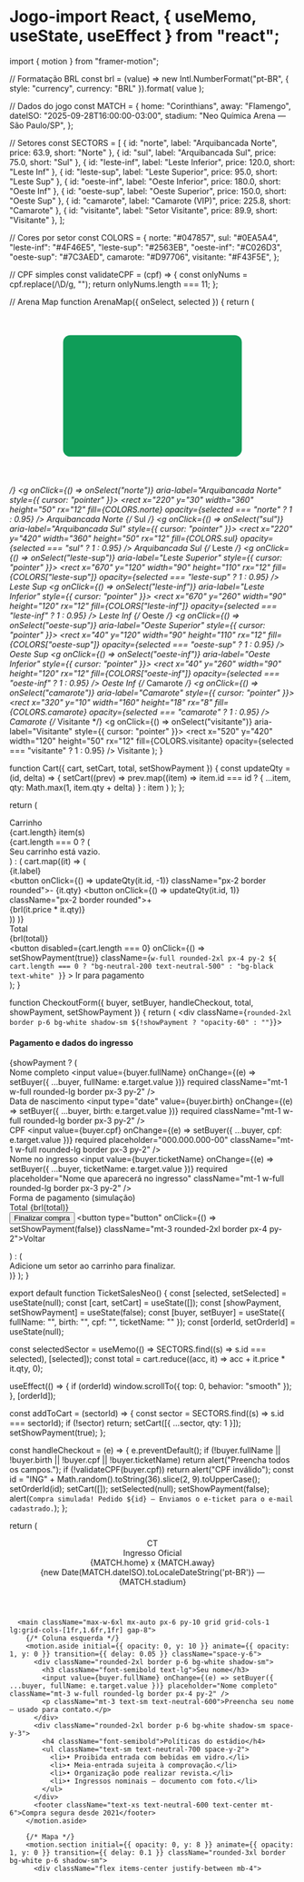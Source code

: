# Jogo-import React, { useMemo, useState, useEffect } from "react";
import { motion } from "framer-motion";

// Formatação BRL
const brl = (value) =>
  new Intl.NumberFormat("pt-BR", { style: "currency", currency: "BRL" }).format(
    value
  );

// Dados do jogo
const MATCH = {
  home: "Corinthians",
  away: "Flamengo",
  dateISO: "2025-09-28T16:00:00-03:00",
  stadium: "Neo Química Arena — São Paulo/SP",
};

// Setores
const SECTORS = [
  { id: "norte", label: "Arquibancada Norte", price: 63.9, short: "Norte" },
  { id: "sul", label: "Arquibancada Sul", price: 75.0, short: "Sul" },
  { id: "leste-inf", label: "Leste Inferior", price: 120.0, short: "Leste Inf" },
  { id: "leste-sup", label: "Leste Superior", price: 95.0, short: "Leste Sup" },
  { id: "oeste-inf", label: "Oeste Inferior", price: 180.0, short: "Oeste Inf" },
  { id: "oeste-sup", label: "Oeste Superior", price: 150.0, short: "Oeste Sup" },
  { id: "camarote", label: "Camarote (VIP)", price: 225.8, short: "Camarote" },
  { id: "visitante", label: "Setor Visitante", price: 89.9, short: "Visitante" },
];

// Cores por setor
const COLORS = {
  norte: "#047857",
  sul: "#0EA5A4",
  "leste-inf": "#4F46E5",
  "leste-sup": "#2563EB",
  "oeste-inf": "#C026D3",
  "oeste-sup": "#7C3AED",
  camarote: "#D97706",
  visitante: "#F43F5E",
};

// CPF simples
const validateCPF = (cpf) => {
  const onlyNums = cpf.replace(/\D/g, "");
  return onlyNums.length === 11;
};

// Arena Map
function ArenaMap({ onSelect, selected }) {
  return (
    <svg viewBox="0 0 800 500" className="w-full h-auto">
      <rect x="150" y="80" width="500" height="340" rx="20" fill="#0F9D58" />
      {/* Norte */}
      <g onClick={() => onSelect("norte")} aria-label="Arquibancada Norte" style={{ cursor: "pointer" }}>
        <rect x="220" y="30" width="360" height="50" rx="12" fill={COLORS.norte} opacity={selected === "norte" ? 1 : 0.95} />
        <text x="400" y="60" textAnchor="middle" fontSize="14" fill="#fff">Arquibancada Norte</text>
      </g>
      {/* Sul */}
      <g onClick={() => onSelect("sul")} aria-label="Arquibancada Sul" style={{ cursor: "pointer" }}>
        <rect x="220" y="420" width="360" height="50" rx="12" fill={COLORS.sul} opacity={selected === "sul" ? 1 : 0.95} />
        <text x="400" y="450" textAnchor="middle" fontSize="14" fill="#fff">Arquibancada Sul</text>
      </g>
      {/* Leste */}
      <g onClick={() => onSelect("leste-sup")} aria-label="Leste Superior" style={{ cursor: "pointer" }}>
        <rect x="670" y="120" width="90" height="110" rx="12" fill={COLORS["leste-sup"]} opacity={selected === "leste-sup" ? 1 : 0.95} />
        <text x="715" y="170" textAnchor="middle" fontSize="12" fill="#fff">Leste Sup</text>
      </g>
      <g onClick={() => onSelect("leste-inf")} aria-label="Leste Inferior" style={{ cursor: "pointer" }}>
        <rect x="670" y="260" width="90" height="120" rx="12" fill={COLORS["leste-inf"]} opacity={selected === "leste-inf" ? 1 : 0.95} />
        <text x="715" y="320" textAnchor="middle" fontSize="12" fill="#fff">Leste Inf</text>
      </g>
      {/* Oeste */}
      <g onClick={() => onSelect("oeste-sup")} aria-label="Oeste Superior" style={{ cursor: "pointer" }}>
        <rect x="40" y="120" width="90" height="110" rx="12" fill={COLORS["oeste-sup"]} opacity={selected === "oeste-sup" ? 1 : 0.95} />
        <text x="85" y="170" textAnchor="middle" fontSize="12" fill="#fff">Oeste Sup</text>
      </g>
      <g onClick={() => onSelect("oeste-inf")} aria-label="Oeste Inferior" style={{ cursor: "pointer" }}>
        <rect x="40" y="260" width="90" height="120" rx="12" fill={COLORS["oeste-inf"]} opacity={selected === "oeste-inf" ? 1 : 0.95} />
        <text x="85" y="320" textAnchor="middle" fontSize="12" fill="#fff">Oeste Inf</text>
      </g>
      {/* Camarote */}
      <g onClick={() => onSelect("camarote")} aria-label="Camarote" style={{ cursor: "pointer" }}>
        <rect x="320" y="10" width="160" height="18" rx="8" fill={COLORS.camarote} opacity={selected === "camarote" ? 1 : 0.95} />
        <text x="400" y="23" textAnchor="middle" fontSize="11" fill="#fff">Camarote</text>
      </g>
      {/* Visitante */}
      <g onClick={() => onSelect("visitante")} aria-label="Visitante" style={{ cursor: "pointer" }}>
        <rect x="520" y="420" width="120" height="50" rx="12" fill={COLORS.visitante} opacity={selected === "visitante" ? 1 : 0.95} />
        <text x="580" y="450" textAnchor="middle" fontSize="12" fill="#fff">Visitante</text>
      </g>
    </svg>
  );
}

function Cart({ cart, setCart, total, setShowPayment }) {
  const updateQty = (id, delta) => {
    setCart((prev) =>
      prev.map((item) =>
        item.id === id ? { ...item, qty: Math.max(1, item.qty + delta) } : item
      )
    );
  };

  return (
    <div className="rounded-2xl border p-6 bg-white shadow-sm">
      <div className="flex items-center justify-between">
        <div className="font-semibold">Carrinho</div>
        <div className="text-sm text-neutral-600">{cart.length} item(s)</div>
      </div>
      <div className="mt-4">
        {cart.length === 0 ? (
          <div className="text-sm text-neutral-600">Seu carrinho está vazio.</div>
        ) : (
          cart.map((it) => (
            <div key={it.id} className="flex items-center justify-between py-2 border-b last:border-b-0">
              <div>
                <div className="font-medium">{it.label}</div>
                <div className="flex gap-2 items-center text-xs text-neutral-600">
                  <button onClick={() => updateQty(it.id, -1)} className="px-2 border rounded">-</button>
                  <span>{it.qty}</span>
                  <button onClick={() => updateQty(it.id, 1)} className="px-2 border rounded">+</button>
                </div>
              </div>
              <div className="text-sm font-semibold">{brl(it.price * it.qty)}</div>
            </div>
          ))
        )}
      </div>
      <div className="mt-4 border-t pt-4 flex items-center justify-between">
        <div className="font-semibold">Total</div>
        <div className="font-semibold">{brl(total)}</div>
      </div>
      <div className="mt-4">
        <button
          disabled={cart.length === 0}
          onClick={() => setShowPayment(true)}
          className={`w-full rounded-2xl px-4 py-2 ${
            cart.length === 0 ? "bg-neutral-200 text-neutral-500" : "bg-black text-white"
          }`}
        >
          Ir para pagamento
        </button>
      </div>
    </div>
  );
}

function CheckoutForm({ buyer, setBuyer, handleCheckout, total, showPayment, setShowPayment }) {
  return (
    <div className={`rounded-2xl border p-6 bg-white shadow-sm ${!showPayment ? "opacity-60" : ""}`}>
      <h4 className="font-semibold">Pagamento e dados do ingresso</h4>
      {showPayment ? (
        <form onSubmit={handleCheckout} className="mt-4 space-y-3">
          <div>
            <label className="text-xs">Nome completo</label>
            <input value={buyer.fullName} onChange={(e) => setBuyer({ ...buyer, fullName: e.target.value })} required className="mt-1 w-full rounded-lg border px-3 py-2" />
          </div>
          <div>
            <label className="text-xs">Data de nascimento</label>
            <input type="date" value={buyer.birth} onChange={(e) => setBuyer({ ...buyer, birth: e.target.value })} required className="mt-1 w-full rounded-lg border px-3 py-2" />
          </div>
          <div>
            <label className="text-xs">CPF</label>
            <input value={buyer.cpf} onChange={(e) => setBuyer({ ...buyer, cpf: e.target.value })} required placeholder="000.000.000-00" className="mt-1 w-full rounded-lg border px-3 py-2" />
          </div>
          <div>
            <label className="text-xs">Nome no ingresso</label>
            <input value={buyer.ticketName} onChange={(e) => setBuyer({ ...buyer, ticketName: e.target.value })} required placeholder="Nome que aparecerá no ingresso" className="mt-1 w-full rounded-lg border px-3 py-2" />
          </div>
          <div className="pt-3 border-t flex items-center justify-between">
            <div className="text-sm text-neutral-600">Forma de pagamento (simulação)</div>
            <div className="text-sm font-semibold">Total {brl(total)}</div>
          </div>
          <div className="grid grid-cols-2 gap-2">
            <button type="submit" className="mt-3 rounded-2xl bg-black text-white px-4 py-2">Finalizar compra</button>
            <button type="button" onClick={() => setShowPayment(false)} className="mt-3 rounded-2xl border px-4 py-2">Voltar</button>
          </div>
        </form>
      ) : (
        <div className="text-sm text-neutral-600 mt-3">Adicione um setor ao carrinho para finalizar.</div>
      )}
    </div>
  );
}

export default function TicketSalesNeo() {
  const [selected, setSelected] = useState(null);
  const [cart, setCart] = useState([]);
  const [showPayment, setShowPayment] = useState(false);
  const [buyer, setBuyer] = useState({ fullName: "", birth: "", cpf: "", ticketName: "" });
  const [orderId, setOrderId] = useState(null);

  const selectedSector = useMemo(() => SECTORS.find((s) => s.id === selected), [selected]);
  const total = cart.reduce((acc, it) => acc + it.price * it.qty, 0);

  useEffect(() => {
    if (orderId) window.scrollTo({ top: 0, behavior: "smooth" });
  }, [orderId]);

  const addToCart = (sectorId) => {
    const sector = SECTORS.find((s) => s.id === sectorId);
    if (!sector) return;
    setCart([{ ...sector, qty: 1 }]);
    setShowPayment(true);
  };

  const handleCheckout = (e) => {
    e.preventDefault();
    if (!buyer.fullName || !buyer.birth || !buyer.cpf || !buyer.ticketName) return alert("Preencha todos os campos.");
    if (!validateCPF(buyer.cpf)) return alert("CPF inválido");
    const id = "ING" + Math.random().toString(36).slice(2, 9).toUpperCase();
    setOrderId(id);
    setCart([]);
    setSelected(null);
    setShowPayment(false);
    alert(`Compra simulada! Pedido ${id} — Enviamos o e-ticket para o e-mail cadastrado.`);
  };

  return (
    <div className="min-h-screen bg-gradient-to-b from-neutral-50 to-white text-neutral-900 font-sans">
      <header className="bg-black text-white py-4 shadow-md">
        <div className="max-w-6xl mx-auto px-6 flex items-center justify-between">
          <div className="flex items-center gap-4">
            <div className="w-10 h-10 rounded-full bg-white/10 grid place-items-center font-bold">CT</div>
            <div>
              <div className="text-sm opacity-90">Ingresso Oficial</div>
              <div className="text-lg font-extrabold tracking-tight">{MATCH.home} x {MATCH.away}</div>
            </div>
          </div>
          <div className="text-sm opacity-70">{new Date(MATCH.dateISO).toLocaleDateString('pt-BR')} — {MATCH.stadium}</div>
        </div>
      </header>

      <main className="max-w-6xl mx-auto px-6 py-10 grid grid-cols-1 lg:grid-cols-[1fr,1.6fr,1fr] gap-8">
        {/* Coluna esquerda */}
        <motion.aside initial={{ opacity: 0, y: 10 }} animate={{ opacity: 1, y: 0 }} transition={{ delay: 0.05 }} className="space-y-6">
          <div className="rounded-2xl border p-6 bg-white shadow-sm">
            <h3 className="font-semibold text-lg">Seu nome</h3>
            <input value={buyer.fullName} onChange={(e) => setBuyer({ ...buyer, fullName: e.target.value })} placeholder="Nome completo" className="mt-3 w-full rounded-lg border px-4 py-2" />
            <p className="mt-3 text-sm text-neutral-600">Preencha seu nome — usado para contato.</p>
          </div>
          <div className="rounded-2xl border p-6 bg-white shadow-sm space-y-3">
            <h4 className="font-semibold">Políticas do estádio</h4>
            <ul className="text-sm text-neutral-700 space-y-2">
              <li>• Proibida entrada com bebidas em vidro.</li>
              <li>• Meia-entrada sujeita à comprovação.</li>
              <li>• Organização pode realizar revista.</li>
              <li>• Ingressos nominais — documento com foto.</li>
            </ul>
          </div>
          <footer className="text-xs text-neutral-600 text-center mt-6">Compra segura desde 2021</footer>
        </motion.aside>

        {/* Mapa */}
        <motion.section initial={{ opacity: 0, y: 8 }} animate={{ opacity: 1, y: 0 }} transition={{ delay: 0.1 }} className="rounded-3xl border bg-white p-6 shadow-sm">
          <div className="flex items-center justify-between mb-4">
           
